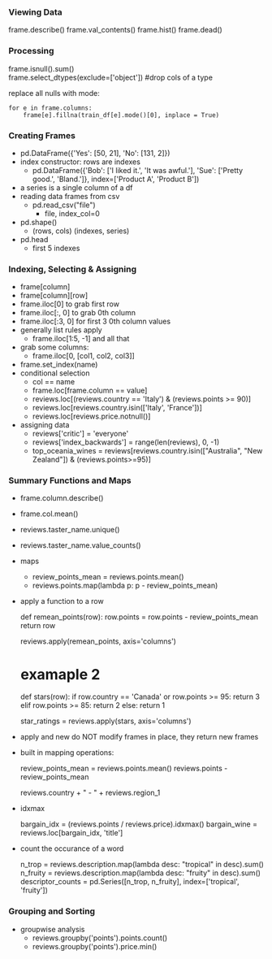 ### Viewing Data

frame.describe()
frame.val_contents()
frame.hist()
frame.dead()

### Processing

frame.isnull().sum()   
frame.select_dtypes(exclude=['object']) #drop cols of a type

replace all nulls with mode:

    for e in frame.columns:
        frame[e].fillna(train_df[e].mode()[0], inplace = True)

### Creating Frames

- pd.DataFrame({'Yes': [50, 21], 'No': [131, 2]})
- index constructor: rows are indexes
  - pd.DataFrame({'Bob': ['I liked it.', 'It was awful.'], 'Sue': ['Pretty good.', 'Bland.']}, index=['Product A', 'Product B'])
- a series is a single column of a df
- reading data frames from csv
  - pd.read_csv("file")
    - file, index_col=0
- pd.shape()
  - (rows, cols) (indexes, series)
- pd.head
  - first 5 indexes

### Indexing, Selecting & Assigning

- frame[column]
- frame[column][row]
- frame.iloc[0] to grab first row
- frame.iloc[:, 0] to grab 0th column
- frame.iloc[:3, 0] for first 3 0th column values
- generally list rules apply
  - frame.iloc[1:5, -1] and all that
- grab some columns:
  - frame.iloc[0, [col1, col2, col3]]
- frame.set_index(name)
- conditional selection
  - col == name
  - frame.loc[frame.column == value]
  - reviews.loc[(reviews.country == 'Italy') & (reviews.points >= 90)]
  - reviews.loc[reviews.country.isin(['Italy', 'France'])]
  - reviews.loc[reviews.price.notnull()]
- assigning data
  - reviews['critic'] = 'everyone'
  - reviews['index_backwards'] = range(len(reviews), 0, -1)
  - top_oceania_wines = reviews[reviews.country.isin(["Australia", "New Zealand"]) & (reviews.points>=95)]

### Summary Functions and Maps

- frame.column.describe()
- frame.col.mean()
- reviews.taster_name.unique()
- reviews.taster_name.value_counts()
- maps
  - review_points_mean = reviews.points.mean()
  - reviews.points.map(lambda p: p - review_points_mean)
- apply a function to a row

    def remean_points(row):
        row.points = row.points - review_points_mean
        return row

    reviews.apply(remean_points, axis='columns')

    # examaple 2

    def stars(row):
    if row.country == 'Canada' or row.points >= 95:
        return 3
    elif row.points >= 85: 
        return 2
    else:
        return 1

    star_ratings = reviews.apply(stars, axis='columns')



- apply and new do NOT modify frames in place, they return new frames
- built in mapping operations:

    review_points_mean = reviews.points.mean()
    reviews.points - review_points_mean

    reviews.country + " - " + reviews.region_1

- idxmax

    bargain_idx = (reviews.points / reviews.price).idxmax()
    bargain_wine = reviews.loc[bargain_idx, 'title']

- count the occurance of a word

    n_trop = reviews.description.map(lambda desc: "tropical" in desc).sum()
    n_fruity = reviews.description.map(lambda desc: "fruity" in desc).sum()
    descriptor_counts = pd.Series([n_trop, n_fruity], index=['tropical', 'fruity'])

### Grouping and Sorting

- groupwise analysis
  - reviews.groupby('points').points.count()
  - reviews.groupby('points').price.min()